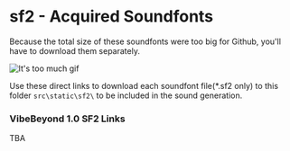 # sf2 - Acquired Soundfonts

Because the total size of these soundfonts were too big for Github, you'll have to download them separately.

![It's too much gif](https://media2.giphy.com/media/25pONnxiVNYbLJWO41/giphy.gif?cid=ecf05e47o4f2cajgxd71tfhhbaf7lx2hxvakpbwbdalui5jn&rid=giphy.gif&ct=g)

Use these direct links to download each soundfont file(*.sf2 only) to this folder `src\static\sf2\` to be included in the sound generation.

### VibeBeyond 1.0 SF2 Links

TBA
